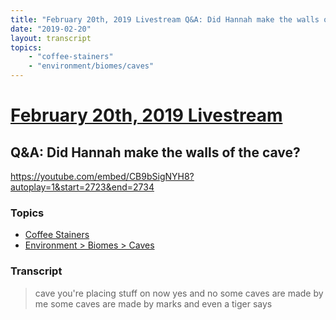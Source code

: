 ```yaml
---
title: "February 20th, 2019 Livestream Q&A: Did Hannah make the walls of the cave?"
date: "2019-02-20"
layout: transcript
topics:
    - "coffee-stainers"
    - "environment/biomes/caves"
---
```

# [February 20th, 2019 Livestream](../2019-02-20.md)
## Q&A: Did Hannah make the walls of the cave?
https://youtube.com/embed/CB9bSigNYH8?autoplay=1&start=2723&end=2734

### Topics
* [Coffee Stainers](../topics/coffee-stainers.md)
* [Environment > Biomes > Caves](../topics/environment/biomes/caves.md)

### Transcript

> cave you're placing stuff on now yes and no some caves are made by me some caves are made by marks and even a tiger says
